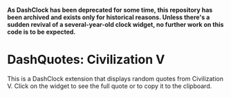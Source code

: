 **As DashClock has been deprecated for some time, this repository has been archived and exists only for historical reasons. Unless there's a sudden revival of a several-year-old clock widget, no further work on this code is to be expected.**

DashQuotes: Civilization V
===============

This is a DashClock extension that displays random quotes from Civilization V. Click on the widget to see the full quote or to copy it to the clipboard.
